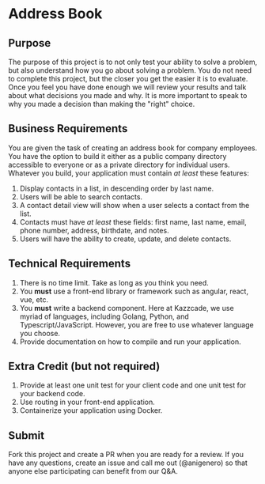 # Address Book
## Purpose
The purpose of this project is to not only test your ability to solve a problem, but also understand how you go about solving a problem. You do not need to complete this project, but the closer you get the easier it is to evaluate. Once you feel you have done enough we will review your results and talk about what decisions you made and why. It is more important to speak to why you made a decision than making the "right" choice.

## Business Requirements
You are given the task of creating an address book for company employees. You have the option to build it either as a public company directory accessible to everyone or as a private directory for individual users. Whatever you build, your application must contain *at least* these features:
1. Display contacts in a list, in descending order by last name.
2. Users will be able to search contacts.
3. A contact detail view will show when a user selects a contact from the list.
4. Contacts must have *at least* these fields: first name, last name, email, phone number, address, birthdate, and notes.
5. Users will have the ability to create, update, and delete contacts.
 
## Technical Requirements
1. There is no time limit. Take as long as you think you need.
2. You __must__ use a front-end library or framework such as angular, react, vue, etc.
3. You __must__ write a backend component. Here at Kazzcade, we use myriad of languages, including Golang, Python, and Typescript/JavaScript. However, you are free to use whatever language you choose.
4. Provide documentation on how to compile and run your application.

## Extra Credit (but not required)
1. Provide at least one unit test for your client code and one unit test for your backend code.
2. Use routing in your front-end application.
3. Containerize your application using Docker.

## Submit 
Fork this project and create a PR when you are ready for a review. If you have any questions, create an issue and call me out (@anigenero) so that anyone else participating can benefit from our Q&A.
